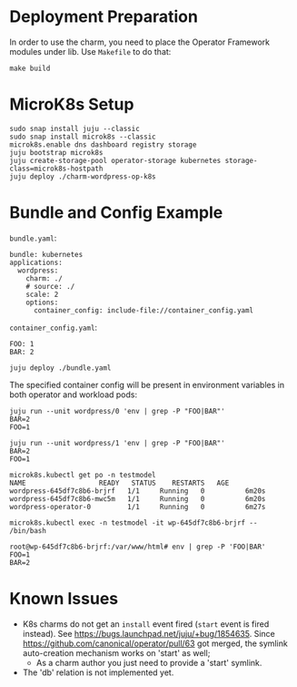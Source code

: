 # Deployment Preparation

In order to use the charm, you need to place the Operator Framework modules under lib. Use `Makefile` to do that:

```
make build
```

# MicroK8s Setup

```
sudo snap install juju --classic
sudo snap install microk8s --classic
microk8s.enable dns dashboard registry storage
juju bootstrap microk8s
juju create-storage-pool operator-storage kubernetes storage-class=microk8s-hostpath
juju deploy ./charm-wordpress-op-k8s
```

# Bundle and Config Example


`bundle.yaml`:

```
bundle: kubernetes
applications:
  wordpress:
    charm: ./
    # source: ./
    scale: 2
    options:
      container_config: include-file://container_config.yaml
```

`container_config.yaml`:

```
FOO: 1
BAR: 2
```

`juju deploy ./bundle.yaml`


The specified container config will be present in environment variables in both operator and workload pods:

```
juju run --unit wordpress/0 'env | grep -P "FOO|BAR"'
BAR=2
FOO=1

juju run --unit wordpress/1 'env | grep -P "FOO|BAR"'
BAR=2
FOO=1
```

```
microk8s.kubectl get po -n testmodel
NAME                  READY   STATUS    RESTARTS   AGE
wordpress-645df7c8b6-brjrf   1/1     Running   0          6m20s
wordpress-645df7c8b6-mwc5m   1/1     Running   0          6m20s
wordpress-operator-0         1/1     Running   0          6m27s
```

```
microk8s.kubectl exec -n testmodel -it wp-645df7c8b6-brjrf -- /bin/bash

root@wp-645df7c8b6-brjrf:/var/www/html# env | grep -P 'FOO|BAR'
FOO=1
BAR=2
```

# Known Issues

* K8s charms do not get an `install` event fired (`start` event is fired instead). See https://bugs.launchpad.net/juju/+bug/1854635. Since https://github.com/canonical/operator/pull/63 got merged, the symlink auto-creation mechanism works on 'start' as well;
  * As a charm author you just need to provide a 'start' symlink.
* The 'db' relation is not implemented yet.
